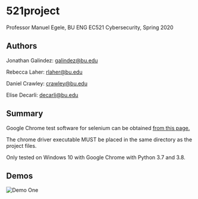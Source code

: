 # 521project
Professor Manuel Egele, BU ENG EC521 Cybersecurity, Spring 2020
## Authors
Jonathan Galindez: galindez@bu.edu

Rebecca Laher: rlaher@bu.edu

Daniel Crawley: crawley@bu.edu

Elise Decarli: decarli@bu.edu

## Summary

Google Chrome test software for selenium can be obtained [from this page.](https://sites.google.com/a/chromium.org/chromedriver/downloads)

The chrome driver executable MUST be placed in the same directory as the project files.

Only tested on Windows 10 with Google Chrome with Python 3.7 and 3.8.

## Demos

![Demo One](https://youtu.be/FFfhfCvNXc8)
